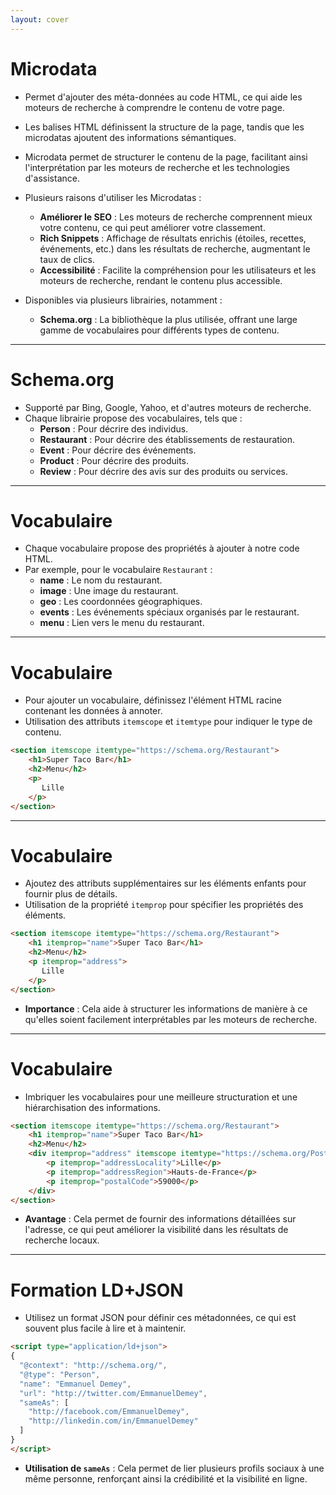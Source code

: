 ```yaml
---
layout: cover
---
```


# Microdata

* Permet d'ajouter des méta-données au code HTML, ce qui aide les moteurs de recherche à comprendre le contenu de votre page.
* Les balises HTML définissent la structure de la page, tandis que les microdatas ajoutent des informations sémantiques.
* Microdata permet de structurer le contenu de la page, facilitant ainsi l'interprétation par les moteurs de recherche et les technologies d'assistance.
* Plusieurs raisons d'utiliser les Microdatas :
    * **Améliorer le SEO** : Les moteurs de recherche comprennent mieux votre contenu, ce qui peut améliorer votre classement.
    * **Rich Snippets** : Affichage de résultats enrichis (étoiles, recettes, événements, etc.) dans les résultats de recherche, augmentant le taux de clics.
    * **Accessibilité** : Facilite la compréhension pour les utilisateurs et les moteurs de recherche, rendant le contenu plus accessible.

* Disponibles via plusieurs librairies, notamment :
    * **Schema.org** : La bibliothèque la plus utilisée, offrant une large gamme de vocabulaires pour différents types de contenu.

---

# Schema.org

* Supporté par Bing, Google, Yahoo, et d'autres moteurs de recherche.
* Chaque librairie propose des vocabulaires, tels que :
    * **Person** : Pour décrire des individus.
    * **Restaurant** : Pour décrire des établissements de restauration.
    * **Event** : Pour décrire des événements.
    * **Product** : Pour décrire des produits.
    * **Review** : Pour décrire des avis sur des produits ou services.

---

# Vocabulaire

* Chaque vocabulaire propose des propriétés à ajouter à notre code HTML.
* Par exemple, pour le vocabulaire `Restaurant` :
    * **name** : Le nom du restaurant.
    * **image** : Une image du restaurant.
    * **geo** : Les coordonnées géographiques.
    * **events** : Les événements spéciaux organisés par le restaurant.
    * **menu** : Lien vers le menu du restaurant.

---

# Vocabulaire

* Pour ajouter un vocabulaire, définissez l'élément HTML racine contenant les données à annoter.
* Utilisation des attributs `itemscope` et `itemtype` pour indiquer le type de contenu.

```html
<section itemscope itemtype="https://schema.org/Restaurant">
    <h1>Super Taco Bar</h1>
    <h2>Menu</h2>
    <p>
       Lille
   	</p>
</section>
```

---

# Vocabulaire

* Ajoutez des attributs supplémentaires sur les éléments enfants pour fournir plus de détails.
* Utilisation de la propriété `itemprop` pour spécifier les propriétés des éléments.

```html
<section itemscope itemtype="https://schema.org/Restaurant">
    <h1 itemprop="name">Super Taco Bar</h1>
    <h2>Menu</h2>
    <p itemprop="address">
       Lille
   	</p>
</section>
```

* **Importance** : Cela aide à structurer les informations de manière à ce qu'elles soient facilement interprétables par les moteurs de recherche.

---

# Vocabulaire

* Imbriquer les vocabulaires pour une meilleure structuration et une hiérarchisation des informations.

```html
<section itemscope itemtype="https://schema.org/Restaurant">
    <h1 itemprop="name">Super Taco Bar</h1>
    <h2>Menu</h2>
    <div itemprop="address" itemscope itemtype="https://schema.org/PostalAddress">
        <p itemprop="addressLocality">Lille</p>
        <p itemprop="addressRegion">Hauts-de-France</p>
        <p itemprop="postalCode">59000</p>
    </div>
</section>
```

* **Avantage** : Cela permet de fournir des informations détaillées sur l'adresse, ce qui peut améliorer la visibilité dans les résultats de recherche locaux.

---

# Formation LD+JSON

* Utilisez un format JSON pour définir ces métadonnées, ce qui est souvent plus facile à lire et à maintenir.

```html
<script type="application/ld+json">
{
  "@context": "http://schema.org/",
  "@type": "Person",
  "name": "Emmanuel Demey",
  "url": "http://twitter.com/EmmanuelDemey",
  "sameAs": [
    "http://facebook.com/EmmanuelDemey",
    "http://linkedin.com/in/EmmanuelDemey"
  ]
}
</script>
```

* **Utilisation de `sameAs`** : Cela permet de lier plusieurs profils sociaux à une même personne, renforçant ainsi la crédibilité et la visibilité en ligne.